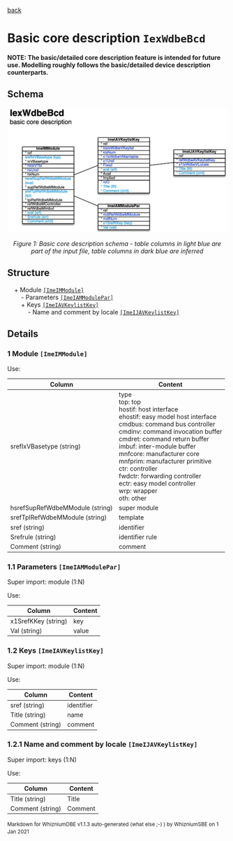 [back](../dbemdl.md)

Basic core description ``IexWdbeBcd``
===

**NOTE: The basic/detailed core description feature is intended for future use. Modelling roughly follows the basic/detailed device description counterparts.**

Schema
---

![](./IexWdbeBcd.jpg)

<p align="center"><em>Figure 1: Basic core description schema - table columns in light blue are part of the input file, table columns in dark blue are inferred</em></p>

Structure
---

[//]: # (IP structure - BEGIN)

&nbsp;&nbsp;&nbsp;&nbsp;\+ Module [``[ImeIMModule]``](#1-Module-ImeIMModule)
<br>&nbsp;&nbsp;&nbsp;&nbsp;&nbsp;&nbsp;&nbsp;&nbsp;\- Parameters [``[ImeIAMModulePar]``](#11-Parameters-ImeIAMModulePar)
<br>&nbsp;&nbsp;&nbsp;&nbsp;&nbsp;&nbsp;&nbsp;&nbsp;\+ Keys [``[ImeIAVKeylistKey]``](#12-Keys-ImeIAVKeylistKey)
<br>&nbsp;&nbsp;&nbsp;&nbsp;&nbsp;&nbsp;&nbsp;&nbsp;&nbsp;&nbsp;&nbsp;&nbsp;\- Name and comment by locale [``[ImeIJAVKeylistKey]``](#121-Name-and-comment-by-locale-ImeIJAVKeylistKey)

[//]: # (IP structure - END)

Details
---

### 1 Module ``[ImeIMModule]``

[//]: # (IP ImeIMModule.superUse - BEGIN)

Use:

[//]: # (IP ImeIMModule.superUse - END)

[//]: # (IP ImeIMModule.columns - BEGIN)

Column|Content|
-|-|
srefIxVBasetype (string)|type<br>top: top<br>hostif: host interface<br>ehostif: easy model host interface<br>cmdbus: command bus controller<br>cmdinv: command invocation buffer<br>cmdret: command return buffer<br>imbuf: inter-module buffer<br>mnfcore: manufacturer core<br>mnfprim: manufacturer primitive<br>ctr: controller<br>fwdctr: forwarding controller<br>ectr: easy model controller<br>wrp: wrapper<br>oth: other|
hsrefSupRefWdbeMModule (string)|super module|
srefTplRefWdbeMModule (string)|template|
sref (string)|identifier|
Srefrule (string)|identifier rule|
Comment (string)|comment|

[//]: # (IP ImeIMModule.columns - END)

### 1.1 Parameters ``[ImeIAMModulePar]``

[//]: # (IP ImeIAMModulePar.superUse - BEGIN)

Super import: module (1:N)

Use:

[//]: # (IP ImeIAMModulePar.superUse - END)

[//]: # (IP ImeIAMModulePar.columns - BEGIN)

Column|Content|
-|-|
x1SrefKKey (string)|key|
Val (string)|value|

[//]: # (IP ImeIAMModulePar.columns - END)

### 1.2 Keys ``[ImeIAVKeylistKey]``

[//]: # (IP ImeIAVKeylistKey.superUse - BEGIN)

Super import: module (1:N)

Use:

[//]: # (IP ImeIAVKeylistKey.superUse - END)

[//]: # (IP ImeIAVKeylistKey.columns - BEGIN)

Column|Content|
-|-|
sref (string)|identifier|
Title (string)|name|
Comment (string)|comment|

[//]: # (IP ImeIAVKeylistKey.columns - END)

### 1.2.1 Name and comment by locale ``[ImeIJAVKeylistKey]``

[//]: # (IP ImeIJAVKeylistKey.superUse - BEGIN)

Super import: keys (1:N)

Use:

[//]: # (IP ImeIJAVKeylistKey.superUse - END)

[//]: # (IP ImeIJAVKeylistKey.columns - BEGIN)

Column|Content|
-|-|
Title (string)|Title|
Comment (string)|Comment|

[//]: # (IP ImeIJAVKeylistKey.columns - END)

<small>Markdown for WhizniumDBE v1.1.3 auto-generated (what else ;-) ) by WhizniumSBE on 1 Jan 2021</small>
